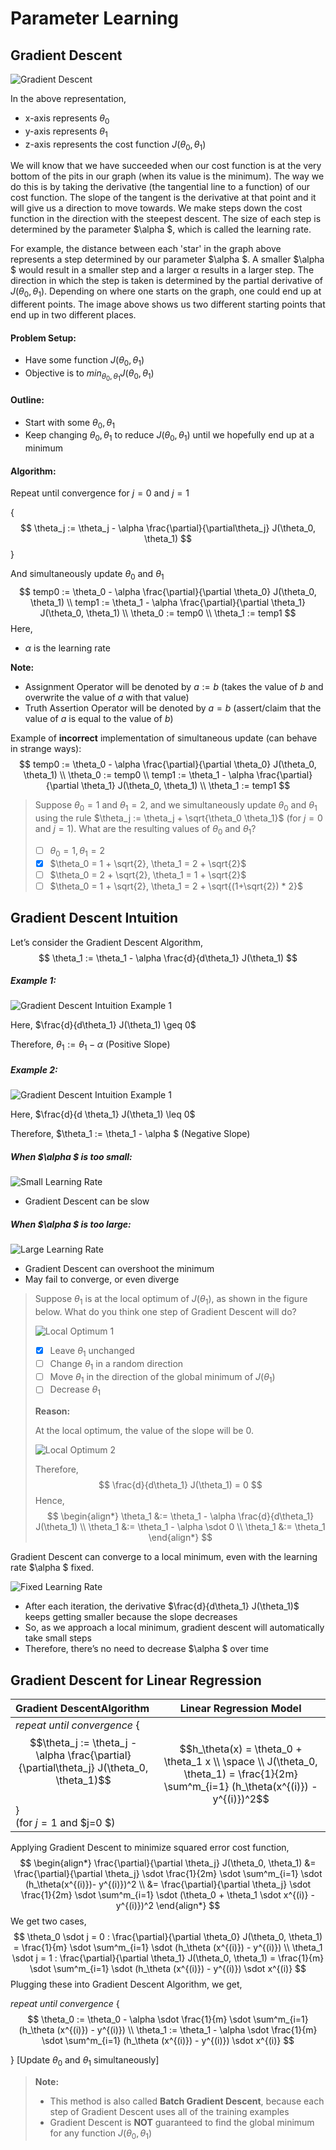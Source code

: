 # Parameter Learning



## Gradient Descent

![Gradient Descent](images/image01.PNG)

In the above representation,

- x-axis represents $\theta_0$
- y-axis represents $\theta_1$
- z-axis represents the cost function $J(\theta_0, \theta_1)$

We will know that we have succeeded when our cost function is at the very bottom of the pits in our graph (when its value is the minimum). The way we do this is by taking the derivative (the tangential line to a function) of our cost function. The slope of the tangent is the derivative at that point and it will give us a direction to move towards. We make steps down the cost function in the direction with the steepest descent. The size of each step is determined by the parameter $\alpha $, which is called the learning rate.

For example, the distance between each 'star' in the graph above represents a step determined by our parameter $\alpha $. A smaller $\alpha $ would result in a smaller step and a larger α results in a larger step. The direction in which the step is taken is determined by the partial derivative of $J(\theta_0,\theta_1)$. Depending on where one starts on the graph, one could end up at different points. The image above shows us two different starting points that end up in two different places.

#### Problem Setup:

- Have some function $J(\theta_0, \theta_1)$
- Objective is to $min_{\theta_0, \theta_1} J(\theta_0, \theta_1)$

#### Outline:

- Start with some $\theta_0, \theta_1$
- Keep changing $\theta_0, \theta_1$ to reduce $J(\theta_0, \theta_1)$ until we hopefully end up at a minimum

#### Algorithm:

Repeat until convergence for $j=0$ and $j=1$

{
$$
\theta_j := \theta_j - \alpha \frac{\partial}{\partial\theta_j} J(\theta_0, \theta_1)
$$
}

And simultaneously update $\theta_0$ and $\theta_1$
$$
temp0 := \theta_0 - \alpha \frac{\partial}{\partial \theta_0} J(\theta_0, \theta_1) \\
temp1 := \theta_1 - \alpha \frac{\partial}{\partial \theta_1} J(\theta_0, \theta_1) \\
\theta_0 := temp0 \\
\theta_1 := temp1
$$
Here,

- $\alpha$ is the learning rate

**Note:**

- Assignment Operator will be denoted by $a:=b$ (takes the value of $b$ and overwrite the value of $a$ with that value)
- Truth Assertion Operator will be denoted by $a=b$ (assert/claim that the value of $a$ is equal to the value of $b$)

Example of **incorrect** implementation of simultaneous update (can behave in strange ways):
$$
temp0 := \theta_0 - \alpha \frac{\partial}{\partial \theta_0} J(\theta_0, \theta_1) \\
\theta_0 := temp0 \\
temp1 := \theta_1 - \alpha \frac{\partial}{\partial \theta_1} J(\theta_0, \theta_1) \\
\theta_1 := temp1
$$

> Suppose $\theta_0 = 1$ and $\theta_1=2$, and we simultaneously update $\theta_0$ and $\theta_1$ using the rule $\theta_j := \theta_j + \sqrt{\theta_0 \theta_1}$ (for $j=0$ and $j=1$). What are the resulting values of $\theta_0$ and $\theta_1$?
>
> - [ ] $\theta_0 = 1, \theta_1 = 2$
> - [x] $\theta_0 = 1 + \sqrt{2}, \theta_1 = 2 + \sqrt{2}$
> - [ ] $\theta_0 = 2 + \sqrt{2}, \theta_1 = 1 + \sqrt{2}$
> - [ ] $\theta_0 = 1 + \sqrt{2}, \theta_1 = 2 + \sqrt{(1+\sqrt{2}) * 2}$





## Gradient Descent Intuition

Let’s consider the Gradient Descent Algorithm,
$$
\theta_1 := \theta_1 - \alpha \frac{d}{d\theta_1} J(\theta_1)
$$

##### Example 1:

![Gradient Descent Intuition Example 1](images/image02.png)

Here, $\frac{d}{d\theta_1} J(\theta_1) \geq 0$

Therefore, $\theta_1 := \theta_1 - \alpha$ (Positive Slope)



##### Example 2:

![Gradient Descent Intuition Example 1](images/image03.png)

Here, $\frac{d}{d \theta_1} J(\theta_1) \leq 0$

Therefore, $\theta_1 := \theta_1 - \alpha $ (Negative Slope)



##### When $\alpha $ is too small:

![Small Learning Rate](images/image04.png)

- Gradient Descent can be slow



##### When $\alpha $ is too large:

![Large Learning Rate](images/image05.png)

- Gradient Descent can overshoot the minimum
- May fail to converge, or even diverge



> Suppose $\theta_1$ is at the local optimum of $J(\theta_1)$, as shown in the figure below. What do you think one step of Gradient Descent will do?
>
> ![Local Optimum 1](images/image06.png)
>
> - [x] Leave $\theta_1$ unchanged
> - [ ] Change $\theta_1$ in a random direction
> - [ ] Move $\theta_1$ in the direction of the global minimum of $J(\theta_1)$
> - [ ] Decrease $\theta_1$
>
> **Reason:**
>
> At the local optimum, the value of the slope will be $0$.
>
> ![Local Optimum 2](images/image07.png)
>
> Therefore,
> $$
> \frac{d}{d\theta_1} J(\theta_1) = 0
> $$
> Hence,
> $$
> \begin{align*}
> \theta_1 &:= \theta_1 - \alpha \frac{d}{d\theta_1} J(\theta_1) \\
> \theta_1 &:= \theta_1 - \alpha \sdot 0 \\
> \theta_1 &:= \theta_1
> \end{align*}
> $$



Gradient Descent can converge to a local minimum, even with the learning rate $\alpha $ fixed.

![Fixed Learning Rate](images/image08.png)

- After each iteration, the derivative $\frac{d}{d\theta_1} J(\theta_1)$ keeps getting smaller because the slope decreases
- So, as we approach a local minimum, gradient descent will automatically take small steps
- Therefore, there’s no need to decrease $\alpha $ over time





## Gradient Descent for Linear Regression

| Gradient DescentAlgorithm                                    | Linear Regression Model                                      |
| :----------------------------------------------------------- | ------------------------------------------------------------ |
| *repeat until convergence* {<br />$$\theta_j := \theta_j - \alpha \frac{\partial}{\partial\theta_j} J(\theta_0, \theta_1)$$<br />}<br />(for $j=1$ and $j=0 $) | $$h_\theta(x) = \theta_0 + \theta_1 x \\ \space \\ J(\theta_0, \theta_1) = \frac{1}{2m} \sum^m_{i=1} (h_\theta(x^{(i)}) - y^{(i)})^2$$ |

Applying Gradient Descent to minimize squared error cost function,
$$
\begin{align*}
\frac{\partial}{\partial \theta_j} J(\theta_0, \theta_1) &= \frac{\partial}{\partial \theta_j} \sdot \frac{1}{2m} \sdot \sum^m_{i=1} \sdot (h_\theta(x^{(i)})- y^{(i)})^2 \\
&= \frac{\partial}{\partial \theta_j} \sdot \frac{1}{2m} \sdot \sum^m_{i=1} \sdot (\theta_0 + \theta_1 \sdot x^{(i)} - y^{(i)})^2
\end{align*}
$$
We get two cases,
$$
\theta_0 \sdot j = 0 : \frac{\partial}{\partial \theta_0} J(\theta_0, \theta_1) = \frac{1}{m} \sdot \sum^m_{i=1} \sdot (h_\theta (x^{(i)}) - y^{(i)}) \\
\theta_1 \sdot j = 1 : \frac{\partial}{\partial \theta_1} J(\theta_0, \theta_1) = \frac{1}{m} \sdot \sum^m_{i=1} \sdot (h_\theta (x^{(i)}) - y^{(i)}) \sdot x^{(i)}
$$
Plugging these into Gradient Descent Algorithm, we get,

*repeat until convergence* {
$$
\theta_0 := \theta_0 - \alpha \sdot \frac{1}{m} \sdot \sum^m_{i=1} (h_\theta (x^{(i)}) - y^{(i)}) \\
\theta_1 := \theta_1 - \alpha \sdot \frac{1}{m} \sdot \sum^m_{i=1} (h_\theta (x^{(i)}) - y^{(i)}) \sdot x^{(i)}
$$

} [Update $\theta_0$ and $\theta_1$ simultaneously]



> **Note:**
>
> - This method is also called **Batch Gradient Descent**, because each step of Gradient Descent uses all of the training examples
> - Gradient Descent is **NOT** guaranteed to find the global minimum for any function $J(\theta_0, \theta_1)$
